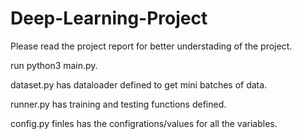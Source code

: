 # Deep-Learning-Project

Please read the project report for better understading of the project. 

run python3 main.py.

dataset.py has dataloader defined to get mini batches of data.

runner.py has training and testing functions defined.

config.py finles has the configrations/values for all the variables.

